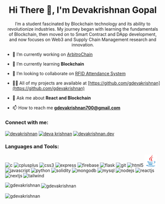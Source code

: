<h1 align="center">Hi There 👋, I'm Devakrishnan Gopal</h1>
<p align="center">I’m a student fascinated by Blockchain technology and its ability to revolutionize industries. My journey began with learning the fundamentals of Blockchain, then moved on to Smart Contract and DApp development, and now focuses on Web3 and Supply Chain Management research and innovation.</p>

- 🔭 I’m currently working on [ArbitroChain](https://github.com/gdevakrishnan/ArbitroChain)

- 🌱 I’m currently learning **Blockchain**

- 👯 I’m looking to collaborate on [RFID Attendance System](https://www.github.com/gdevakrishnan/rfid-attendance-system)

- 👨‍💻 All of my projects are available at [https://github.com/gdevakrishnan](https://github.com/gdevakrishnan)

- 💬 Ask me about **React and Blockchain**

- 📫 How to reach me **gdevakrishnan700@gmail.com**

<h3 align="left">Connect with me:</h3>
<p align="left">
<a href="https://devakrishnan.vercel.app/" target="_blank"><img align="center" src="https://devakrishnan.vercel.app/assets/gd_logo-BdZPxMyy.png" alt="devakrishnan" height="auto" width="40" /></a>
<a href="https://linkedin.com/in/deva-krishnan-52981a245/" target="_blank"><img align="center" src="https://raw.githubusercontent.com/rahuldkjain/github-profile-readme-generator/master/src/images/icons/Social/linked-in-alt.svg" alt="deva krishnan" height="30" width="40" /></a>
<a href="https://instagram.com/devakrishnan.dev" target="_blank"><img align="center" src="https://raw.githubusercontent.com/rahuldkjain/github-profile-readme-generator/master/src/images/icons/Social/instagram.svg" alt="devakrishnan.dev" height="30" width="40" /></a>
</p>

<h3 align="left">Languages and Tools:</h3>
<p align="left">
  <img src="https://img.icons8.com/color/48/000000/c-programming.png" alt="c" width="40" height="40"/>
  <img src="https://img.icons8.com/color/48/000000/c-plus-plus-logo.png" alt="cplusplus" width="40" height="40"/>
  <img src="https://img.icons8.com/color/48/000000/css3.png" alt="css3" width="40" height="40"/>
  <img src="https://img.icons8.com/color/48/000000/express-js.png" alt="express" width="40" height="40"/>
  <img src="https://img.icons8.com/color/48/000000/firebase.png" alt="firebase" width="40" height="40"/>
  <img src="https://img.icons8.com/color/48/000000/flask.png" alt="flask" width="40" height="40"/>
  <img src="https://img.icons8.com/color/48/000000/git.png" alt="git" width="40" height="40"/>
  <img src="https://img.icons8.com/color/48/000000/html-5.png" alt="html5" width="40" height="40"/>
  <img src="https://raw.githubusercontent.com/devicons/devicon/master/icons/java/java-original.svg" alt="java" width="40" height="40"/>
  <img src="https://img.icons8.com/color/48/000000/javascript.png" alt="javascript" width="40" height="40"/>
  <img src="https://img.icons8.com/color/48/000000/python.png" alt="python" width="40" height="40"/>
  <img src="https://img.icons8.com/color/48/000000/solidity.png" alt="solidity" width="40" height="40"/>
  <img src="https://img.icons8.com/color/48/000000/mongodb.png" alt="mongodb" width="40" height="40"/>
  <img src="https://img.icons8.com/color/48/000000/mysql.png" alt="mysql" width="40" height="40"/>
  <img src="https://img.icons8.com/color/48/000000/nodejs.png" alt="nodejs" width="40" height="40"/>
  <img src="https://img.icons8.com/color/48/000000/react-native.png" alt="reactjs" width="40" height="40"/>
  <img src="https://img.icons8.com/color/48/111111/nextjs.png" alt="nextjs" width="40" height="40"/>
  <img src="https://img.icons8.com/color/48/000000/tailwindcss.png" alt="tailwind" width="40" height="40"/>
</p>

<p><img align="left" src="https://github-readme-stats.vercel.app/api/top-langs?username=gdevakrishnan&show_icons=true&locale=en&layout=compact" alt="gdevakrishnan" /></p>

<p>&nbsp;<img align="center" src="https://github-readme-stats.vercel.app/api?username=gdevakrishnan&show_icons=true&locale=en" alt="gdevakrishnan" /></p>

<p><img align="center" src="https://github-readme-streak-stats.herokuapp.com/?user=gdevakrishnan&" alt="gdevakrishnan" /></p>
